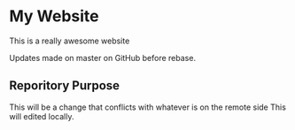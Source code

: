# My Website

This is a really awesome website

Updates made on master on GitHub before rebase.

## Reporitory Purpose

This will be a change that conflicts
with whatever is on the remote side
This will edited locally.